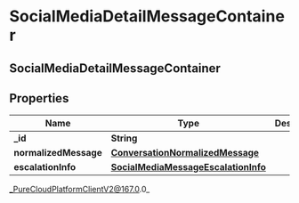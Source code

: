 # SocialMediaDetailMessageContainer

## SocialMediaDetailMessageContainer

## Properties

|Name | Type | Description | Notes|
|------------ | ------------- | ------------- | -------------|
| **_id** | **String** |  | [optional] |
| **normalizedMessage** | [**ConversationNormalizedMessage**](ConversationNormalizedMessage) |  | [optional] |
| **escalationInfo** | [**SocialMediaMessageEscalationInfo**](SocialMediaMessageEscalationInfo) |  | [optional] |



_PureCloudPlatformClientV2@167.0.0_

